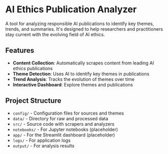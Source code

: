# AI Ethics Publication Analyzer
A tool for analyzing responsible AI publications to identify key themes, trends, and summaries. It's designed to help researchers and practitioners stay current with the evolving field of AI ethics.

## Features
- **Content Collection**: Automatically scrapes content from leading AI ethics publications
- **Theme Detection**: Uses AI to identify key themes in publications
- **Trend Analysis**: Tracks the evolution of themes over time
- **Interactive Dashboard**: Explore themes and publications

## Project Structure
* `config/` - Configuration files for sources and themes
* `data/` - Directory for raw and processed data
* `src/` - Source code with scrapers and analyzers
* `notebooks/` - For Jupyter notebooks (placeholder)
* `app/` - For the Streamlit dashboard (placeholder)
* `logs/` - For application logs
* `output/` - For analysis results
